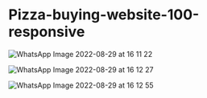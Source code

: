 # Pizza-buying-website-100-responsive

![WhatsApp Image 2022-08-29 at 16 11 22](https://user-images.githubusercontent.com/104745187/187280045-a8e0a9b3-291b-4153-8836-7d82ce483c5f.jpeg)

![WhatsApp Image 2022-08-29 at 16 12 27](https://user-images.githubusercontent.com/104745187/187280069-849fca31-9428-412d-9f33-28d6ad13e432.jpeg)

![WhatsApp Image 2022-08-29 at 16 12 55](https://user-images.githubusercontent.com/104745187/187280080-89077f81-c546-46cb-92e0-afa367526362.jpeg)
